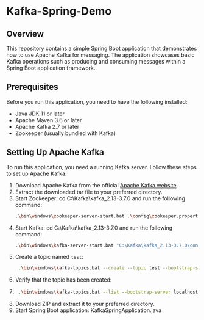 # Kafka-Spring-Demo

## Overview

This repository contains a simple Spring Boot application that demonstrates how to use Apache Kafka for messaging. The application showcases basic Kafka operations such as producing and consuming messages within a Spring Boot application framework.

## Prerequisites

Before you run this application, you need to have the following installed:

- Java JDK 11 or later
- Apache Maven 3.6 or later
- Apache Kafka 2.7 or later
- Zookeeper (usually bundled with Kafka)

## Setting Up Apache Kafka

To run this application, you need a running Kafka server. Follow these steps to set up Apache Kafka:

1. Download Apache Kafka from the official [Apache Kafka website](https://kafka.apache.org/downloads).
2. Extract the downloaded tar file to your preferred directory.
3. Start Zookeeper: cd C:\Kafka\kafka_2.13-3.7.0 and run the following command:
   ```bash
   .\bin\windows\zookeeper-server-start.bat .\config\zookeeper.properties
   ```
4. Start Kafka: cd C:\Kafka\kafka_2.13-3.7.0 and run the following command:
   ```bash
   .\bin\windows\kafka-server-start.bat "C:\Kafka\kafka_2.13-3.7.0\config\server.properties"
   ```
5. Create a topic named `test`:
   ```bash
    .\bin\windows\kafka-topics.bat --create --topic test --bootstrap-server localhost:9092
    ```
6. Verify that the topic has been created:
7. ```bash
    .\bin\windows\kafka-topics.bat --list --bootstrap-server localhost:9092
    ```
8. Download ZIP and extract it to your preferred directory.
9. Start Spring Boot application: KafkaSpringApplication.java